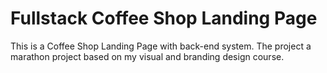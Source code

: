 # Fullstack Coffee Shop Landing Page

This is a Coffee Shop Landing Page with back-end system. The project a marathon project based on my visual and branding design course.